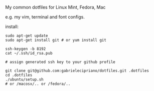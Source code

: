 My common dotfiles for Linux Mint, Fedora, Mac

e.g. my vim, terminal and font configs.

install:

    sudo apt-get update
    sudo apt-get install git # or yum install git
     
    ssh-keygen -b 8192
    cat ~/.ssh/id_rsa.pub
    
    # assign generated ssh key to your github profile

    git clone git@github.com:gabrielecipriano/dotfiles.git .dotfiles
    cd .dotfiles
    ./ubuntu/setup.sh
    # or /macosx/.. or /fedora/..

